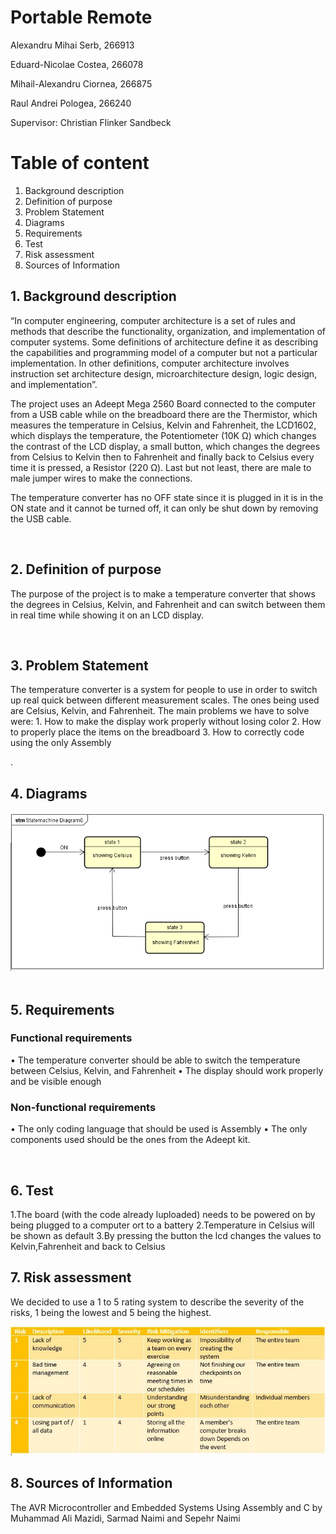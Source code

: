 ﻿
# Portable Remote


Alexandru Mihai Serb, 266913

Eduard-Nicolae Costea, 266078

Mihail-Alexandru Ciornea, 266875

Raul Andrei Pologea, 266240

Supervisor: Christian Flinker Sandbeck


# Table of content

1.  Background description  
2.  Definition of purpose   
3.  Problem Statement   
4.  Diagrams    
5.  Requirements    
6.  Test    
7.  Risk assessment
8.  Sources of Information  


## 1.  Background description

“In computer engineering, computer architecture is a set of rules and methods that describe the functionality, organization, and implementation of computer systems. Some definitions of architecture define it as describing the capabilities and programming model of a computer but not a particular implementation. In other definitions, computer architecture involves instruction set architecture design, microarchitecture design, logic design, and implementation”.

The project uses an Adeept Mega 2560 Board connected to the computer from a USB cable while on the breadboard there are the Thermistor, which measures the temperature in Celsius, Kelvin and Fahrenheit, the LCD1602, which displays the temperature, the Potentiometer (10K Ω) which changes the contrast of the LCD display, a small button, which changes the degrees from Celsius to Kelvin then to Fahrenheit and finally back to Celsius every time it is pressed, a Resistor (220 Ω). Last but not least, there are male to male jumper wires to make the connections.

The temperature converter has no OFF state since it is plugged in it is in the ON state and it cannot be turned off, it can only be shut down by removing the USB cable.



 
## 2.  Definition of purpose

The purpose of the project is to make a temperature converter that shows the degrees in Celsius, Kelvin, and Fahrenheit and can switch between them in real time while showing it on an LCD display.

 
## 3.  Problem Statement
The temperature converter is a system for people to use in order to switch up real quick between different measurement scales. The ones being used are Celsius, Kelvin, and Fahrenheit.
The main problems we have to solve were:
     1. How to make the display work properly without losing color
     2. How to properly place the items on the breadboard
     3. How to correctly code using the only Assembly

. 
## 4.  Diagrams

![Alt Text](Diagrams/StateMachine.png)
 
## 5.  Requirements
### Functional requirements
•   The temperature converter should be able to switch the temperature between Celsius, Kelvin, and Fahrenheit
•   The display should work properly and be visible enough

### Non-functional requirements
•   The only coding language that should be used is Assembly
•   The only components used should be the ones from the Adeept kit.






 
## 6.  Test
1.The board (with the code already luploaded) needs to be powered on by being plugged to a computer ort to a battery
2.Temperature in Celsius will be shown as default
3.By pressing the button the lcd changes the values to Kelvin,Fahrenheit and back to Celsius
 
## 7.  Risk assessment

We decided to use a 1 to 5 rating system to describe the severity of the risks, 1 being the lowest and 5 being the highest.

![Alt Text](Diagrams/RiskTable.JPG)




## 8.  Sources of Information

The AVR Microcontroller and Embedded Systems Using Assembly and C by Muhammad Ali Mazidi, Sarmad Naimi and Sepehr Naimi
